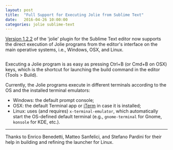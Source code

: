 ```yaml
---
layout: post
title:  "Full Support for Executing Jolie from Sublime Text"
date:   2016-04-26 10:00:00
categories: jolie sublime-text
---
```


[Version 1.2.2](https://github.com/thesave/sublime-Jolie/releases/tag/1.2.2) of the 'jolie' plugin for the Sublime Text editor now supports the direct execution of Jolie programs from the editor's interface on the main operative systems, i.e., Windows, OSX, and Linux.

<img src="http://thesave.github.io/imgs/sublime-jolie.jpg" alt="">

Executing a Jolie program is as easy as pressing Ctrl+B (or Cmd+B on OSX) keys, which is the shortcut for launching the build command in the editor (Tools > Build).

Currently, the Jolie programs execute in different terminals according to the OS and the installed terminal emulators:

- Windows: the default prompt console;
- OSX: the default Terminal app or [iTerm](https://www.iterm2.com/) in case it is installed;
- Linux: uses (and requires) `x-terminal-emulator`, which automatically start the OS-defined default terminal (e.g., `gnome-terminal` for Gnome, `konsole` for KDE, etc.).

---

Thanks to Enrico Benedetti, Matteo Sanfelici, and Stefano Pardini for their help in building and refining the launcher for Linux.